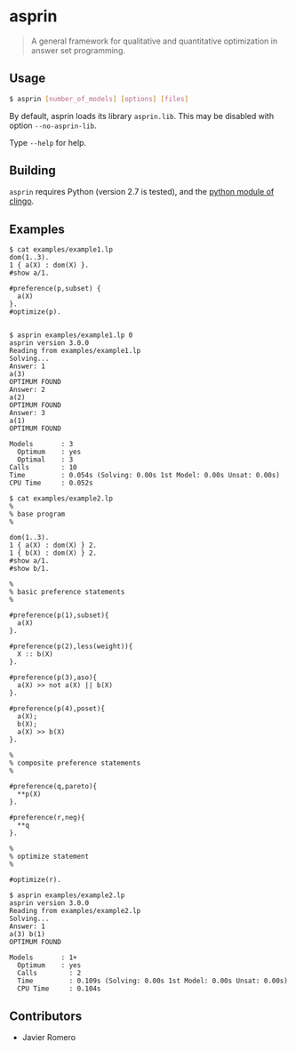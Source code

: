 # asprin
> A general framework for qualitative and quantitative optimization in answer set programming.

## Usage
```bash
$ asprin [number_of_models] [options] [files]
```
By default, asprin loads its library `asprin.lib`. This may be disabled with option `--no-asprin-lib`.

Type `--help` for help.

## Building
`asprin` requires Python (version 2.7 is tested), and the [python module of clingo](https://github.com/potassco/clingo). 


## Examples
```
$ cat examples/example1.lp
dom(1..3).
1 { a(X) : dom(X) }.
#show a/1.

#preference(p,subset) { 
  a(X)
}.
#optimize(p).


$ asprin examples/example1.lp 0
asprin version 3.0.0
Reading from examples/example1.lp
Solving...
Answer: 1
a(3)
OPTIMUM FOUND
Answer: 2
a(2)
OPTIMUM FOUND
Answer: 3
a(1)
OPTIMUM FOUND

Models       : 3
  Optimum    : yes
  Optimal    : 3
Calls        : 10
Time         : 0.054s (Solving: 0.00s 1st Model: 0.00s Unsat: 0.00s)
CPU Time     : 0.052s

$ cat examples/example2.lp
%
% base program
%

dom(1..3).
1 { a(X) : dom(X) } 2.
1 { b(X) : dom(X) } 2.
#show a/1.
#show b/1.

%
% basic preference statements
%

#preference(p(1),subset){
  a(X)
}.

#preference(p(2),less(weight)){
  X :: b(X)
}.

#preference(p(3),aso){
  a(X) >> not a(X) || b(X)
}.

#preference(p(4),poset){
  a(X);
  b(X);
  a(X) >> b(X)
}.

%
% composite preference statements
%

#preference(q,pareto){
  **p(X)
}.

#preference(r,neg){
  **q
}.

%
% optimize statement
%

#optimize(r).

$ asprin examples/example2.lp 
asprin version 3.0.0
Reading from examples/example2.lp
Solving...
Answer: 1
a(3) b(1)
OPTIMUM FOUND

Models       : 1+
  Optimum    : yes
  Calls        : 2
  Time         : 0.109s (Solving: 0.00s 1st Model: 0.00s Unsat: 0.00s)
  CPU Time     : 0.104s
```

## Contributors

* Javier Romero
